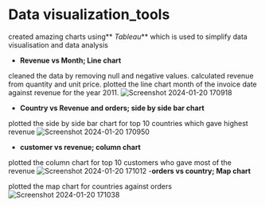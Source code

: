 # Data visualization_tools
created amazing charts using** _Tableau_** which is used to simplify data visualisation and data analysis
- **Revenue vs Month; Line chart**
  
cleaned the data by removing null and negative values. calculated revenue from quantity and unit price. plotted the line chart month of the invoice date against revenue for the year 2011.
![Screenshot 2024-01-20 170918](https://github.com/srithak1204/Data_visuvalization_tools/assets/127855107/ff05b9d1-7fad-4fe2-af17-f3bcac8c8f8e)
- **Country vs Revenue and orders; side by side bar chart**

plotted the side by side bar chart for top 10 countries which gave highest revenue
![Screenshot 2024-01-20 170950](https://github.com/srithak1204/Data_visuvalization_tools/assets/127855107/d50939a1-aee3-4618-b596-224163be9c67)
- **customer vs revenue; column chart**

plotted the column chart for top 10 customers who gave most of the revenue 
![Screenshot 2024-01-20 171012](https://github.com/srithak1204/Data_visuvalization_tools/assets/127855107/0cd029ed-0824-485a-8e6f-2ffb5a562771)
-**orders vs country; Map chart**

plotted the map chart for countries against orders
![Screenshot 2024-01-20 171038](https://github.com/srithak1204/Data_visuvalization_tools/assets/127855107/b1a670ee-5811-4de3-98d3-5bedc86c11b8)
